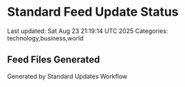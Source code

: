 # Standard Feed Update Status
Last updated: Sat Aug 23 21:19:14 UTC 2025
Categories: technology,business,world

## Feed Files Generated

Generated by Standard Updates Workflow
